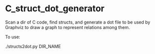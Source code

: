 C_struct_dot_generator
======================

Scan a dir of C code, find structs, and generate a dot file to be used by Graphviz to draw a graph to represent relations among them.

To use:

./structs2dot.py DIR_NAME
